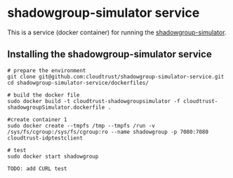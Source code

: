 # shadowgroup-simulator service

This is a service (docker container) for running the [shadowgroup-simulator](https://github.com/cloudtrust/shadowgroup-simulator).

## Installing the shadowgroup-simulator service

```
# prepare the environment
git clone git@github.com:cloudtrust/shadowgroup-simulator-service.git
cd shadowgroup-simulator-service/dockerfiles/

# build the docker file
sudo docker build -t cloudtrust-shadowgroupsimulator -f cloudtrust-shadowgroupSimulator.dockerfile .

#create container 1
sudo docker create --tmpfs /tmp --tmpfs /run -v /sys/fs/cgroup:/sys/fs/cgroup:ro --name shadowgroup -p 7080:7080 cloudtrust-idptestclient

# test
sudo docker start shadowgroup

TODO: add CURL test
```



